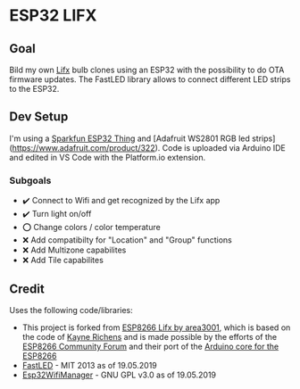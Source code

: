 # ESP32 LIFX

## Goal
Bild my own [Lifx](https://www.lifx.com/) bulb clones using an ESP32 with the possibility to do OTA firmware updates. The FastLED library allows to connect different LED strips to the ESP32. 

## Dev Setup
I'm using a [Sparkfun ESP32 Thing](https://www.sparkfun.com/products/13907) and [Adafruit WS2801 RGB led strips] (https://www.adafruit.com/product/322). Code is uploaded via Arduino IDE and edited in VS Code with the Platform.io extension.

### Subgoals
- :heavy_check_mark: Connect to Wifi and get recognized by the Lifx app
- :heavy_check_mark: Turn light on/off
- :o: Change colors / color temperature
- :x: Add compatibilty for "Location" and "Group" functions
- :x: Add Multizone capabilites
- :x: Add Tile capabilites

## Credit
Uses the following code/libraries:
- This project is forked from [ESP8266 Lifx by area3001](https://github.com/area3001/esp8266_lifx), which is based on the code of [Kayne Richens](https://github.com/kayno/arduinolifx) and is made possible by the efforts of the [ESP8266 Community Forum](https://github.com/esp8266) and their port of the [Arduino core for the ESP8266](https://github.com/esp8266/Arduino)
- [FastLED](http://fastled.io/) - MIT 2013 as of 19.05.2019
- [Esp32WifiManager](https://github.com/madhephaestus/Esp32WifiManager) - GNU GPL v3.0 as of 19.05.2019